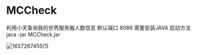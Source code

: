 # MCCheck
利用小天查询我的世界服务器人数信息 
默认端口 8086 
需要安装JAVA 
启动方法 
java -jar MCCheck.jar 

![1657267455(1)](https://user-images.githubusercontent.com/69817107/177946653-eb8e2290-bb30-4b03-85be-644ded15d31a.jpg)
